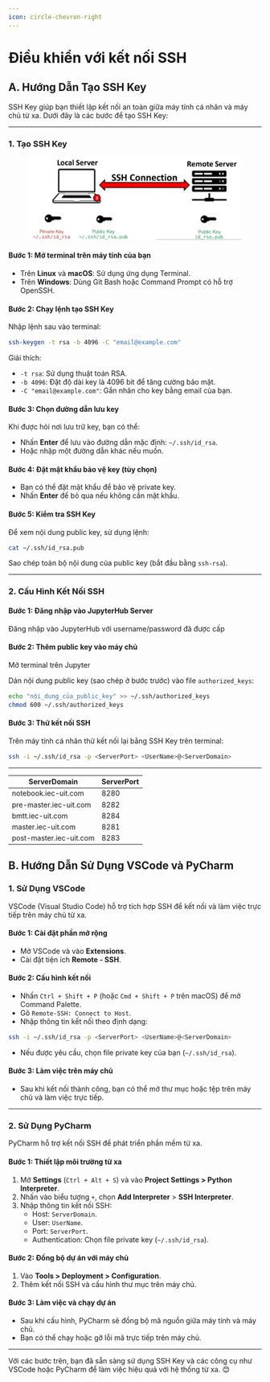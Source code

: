 ```yaml
---
icon: circle-chevron-right
---
```


# Điều khiển với kết nối SSH

## A. Hướng Dẫn Tạo SSH Key

SSH Key giúp bạn thiết lập kết nối an toàn giữa máy tính cá nhân và máy chủ từ xa. Dưới đây là các bước để tạo SSH Key:

***

### 1. Tạo SSH Key

<figure><img src="../.gitbook/assets/Screenshot 2025-01-24 231022.jpg" alt=""><figcaption></figcaption></figure>

#### Bước 1: Mở terminal trên máy tính của bạn

* Trên **Linux** và **macOS**: Sử dụng ứng dụng Terminal.
* Trên **Windows**: Dùng Git Bash hoặc Command Prompt có hỗ trợ OpenSSH.

#### Bước 2: Chạy lệnh tạo SSH Key

Nhập lệnh sau vào terminal:

```bash
ssh-keygen -t rsa -b 4096 -C "email@example.com"
```

Giải thích:

* `-t rsa`: Sử dụng thuật toán RSA.
* `-b 4096`: Đặt độ dài key là 4096 bit để tăng cường bảo mật.
* `-C "email@example.com"`: Gắn nhãn cho key bằng email của bạn.

#### Bước 3: Chọn đường dẫn lưu key

Khi được hỏi nơi lưu trữ key, bạn có thể:

* Nhấn **Enter** để lưu vào đường dẫn mặc định: `~/.ssh/id_rsa`.
* Hoặc nhập một đường dẫn khác nếu muốn.

#### Bước 4: Đặt mật khẩu bảo vệ key (tùy chọn)

* Bạn có thể đặt mật khẩu để bảo vệ private key.
* Nhấn **Enter** để bỏ qua nếu không cần mật khẩu.

#### Bước 5: Kiểm tra SSH Key

Để xem nội dung public key, sử dụng lệnh:

```bash
cat ~/.ssh/id_rsa.pub
```

Sao chép toàn bộ nội dung của public key (bắt đầu bằng `ssh-rsa`).

***

### 2. Cấu Hình Kết Nối SSH

#### Bước 1: Đăng nhập vào JupyterHub Server

Đăng nhập vào JupyterHub với username/password đã được cấp

#### Bước 2: Thêm public key vào máy chủ

Mở terminal trên Jupyter

Dán nội dung public key (sao chép ở bước trước) vào file `authorized_keys`:

```bash
echo "nội_dung_của_public_key" >> ~/.ssh/authorized_keys
chmod 600 ~/.ssh/authorized_keys
```

#### Bước 3: Thử kết nối SSH

Trên máy tính cá nhân thử kết nối lại bằng SSH Key trên terminal:

```bash
ssh -i ~/.ssh/id_rsa -p <ServerPort> <UserName>@<ServerDomain>
```

***

| ServerDomain            | ServerPort |
| ----------------------- | ---------- |
| notebook.iec-uit.com    | 8280       |
| pre-master.iec-uit.com  | 8282       |
| bmtt.iec-uit.com        | 8284       |
| master.iec-uit.com      | 8281       |
| post-master.iec-uit.com | 8283       |

## B. Hướng Dẫn Sử Dụng VSCode và PyCharm

### 1. Sử Dụng VSCode

VSCode (Visual Studio Code) hỗ trợ tích hợp SSH để kết nối và làm việc trực tiếp trên máy chủ từ xa.

#### Bước 1: Cài đặt phần mở rộng

* Mở VSCode và vào **Extensions**.
* Cài đặt tiện ích **Remote - SSH**.

#### Bước 2: Cấu hình kết nối

* Nhấn `Ctrl + Shift + P` (hoặc `Cmd + Shift + P` trên macOS) để mở Command Palette.
* Gõ `Remote-SSH: Connect to Host`.
* Nhập thông tin kết nối theo định dạng:

```bash
ssh -i ~/.ssh/id_rsa -p <ServerPort> <UserName>@<ServerDomain>
```

* Nếu được yêu cầu, chọn file private key của bạn (`~/.ssh/id_rsa`).

#### Bước 3: Làm việc trên máy chủ

* Sau khi kết nối thành công, bạn có thể mở thư mục hoặc tệp trên máy chủ và làm việc trực tiếp.

***

### 2. Sử Dụng PyCharm

PyCharm hỗ trợ kết nối SSH để phát triển phần mềm từ xa.

#### Bước 1: Thiết lập môi trường từ xa

1. Mở **Settings** (`Ctrl + Alt + S`) và vào **Project Settings > Python Interpreter**.
2. Nhấn vào biểu tượng `+`, chọn **Add Interpreter** > **SSH Interpreter**.
3. Nhập thông tin kết nối SSH:
   * Host: `ServerDomain`.
   * User: `UserName`.
   * Port: `ServerPort`.
   * Authentication: Chọn file private key (`~/.ssh/id_rsa`).

#### Bước 2: Đồng bộ dự án với máy chủ

1. Vào **Tools > Deployment > Configuration**.
2. Thêm kết nối SSH và cấu hình thư mục trên máy chủ.

#### Bước 3: Làm việc và chạy dự án

* Sau khi cấu hình, PyCharm sẽ đồng bộ mã nguồn giữa máy tính và máy chủ.
* Bạn có thể chạy hoặc gỡ lỗi mã trực tiếp trên máy chủ.

***

Với các bước trên, bạn đã sẵn sàng sử dụng SSH Key và các công cụ như VSCode hoặc PyCharm để làm việc hiệu quả với hệ thống từ xa. 😊
